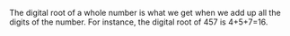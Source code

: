 The digital root of a whole number is what we get when we add up all the
digits of the number. For instance, the digital root of 457 is 4+5+7=16.
